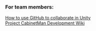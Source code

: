 ### For team members: 
[How to use GitHub to collaborate in Unity](https://madsmarzano.notion.site/Using-GitHub-10b98293ab0080c88b21c40db51228a4)
<br/>
[Project CabinetMan Development Wiki](https://madsmarzano.notion.site/10b98293ab0080529b9eecb2d7711d78?v=10b98293ab0080419f5f000cf30ea657)
